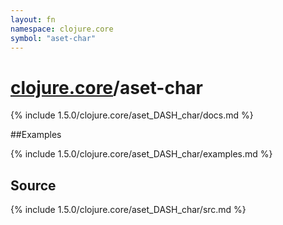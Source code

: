 ```yaml
---
layout: fn
namespace: clojure.core
symbol: "aset-char"
---
```


# [clojure.core](../)/aset-char

{% include 1.5.0/clojure.core/aset_DASH_char/docs.md %}

##Examples

{% include 1.5.0/clojure.core/aset_DASH_char/examples.md %}
## Source
{% include 1.5.0/clojure.core/aset_DASH_char/src.md %}

